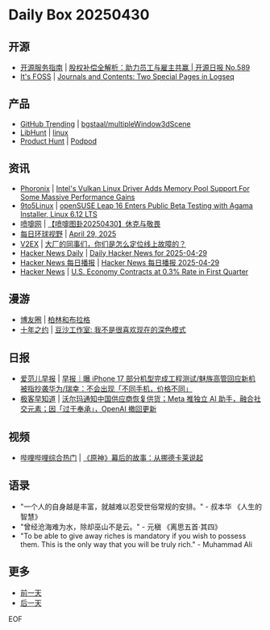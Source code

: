 # Daily Box 20250430

## 开源
- [开源服务指南](https://osguider.com/blog/) | [股权补偿全解析：助力员工与雇主共赢 | 开源日报 No.589](https://osguider.com/blog/post/daily/daily-589/)
- [It's FOSS](https://itsfoss.com/) | [Journals and Contents: Two Special Pages in Logseq](https://itsfoss.com/logseq-journals-contents/)

## 产品
- [GitHub Trending](https://github.com/trending?since=daily) | [bgstaal/multipleWindow3dScene](https://github.com/bgstaal/multipleWindow3dScene)
- [LibHunt](https://www.libhunt.com/) | [linux](https://www.libhunt.com/r/linux)
- [Product Hunt](https://www.producthunt.com) | [Podpod](https://www.producthunt.com/posts/podpod)

## 资讯
- [Phoronix](https://www.phoronix.com/) | [Intel's Vulkan Linux Driver Adds Memory Pool Support For Some Massive Performance Gains](https://www.phoronix.com/news/Intel-Vulkan-Linux-Memory-Pool)
- [9to5Linux](https://9to5linux.com/) | [openSUSE Leap 16 Enters Public Beta Testing with Agama Installer, Linux 6.12 LTS](https://9to5linux.com/opensuse-leap-16-enters-public-beta-testing-with-agama-installer-linux-6-12-lts)
- [喷嚏网](http://www.dapenti.com/blog/blog.asp?subjectid=70&name=xilei) | [【喷嚏图卦20250430】休克与敬畏](http://www.dapenti.com/blog/more.asp?name=xilei&id=185684)
- [每日环球视野](https://idai.ly/) | [April 29, 2025](http://m.idai.ly/se/a193iG?1745856000)
- [V2EX](https://www.v2ex.com/) | [大厂的同事们，你们是怎么定位线上故障的？](https://www.v2ex.com/t/1129060)
- [Hacker News Daily](https://www.daemonology.net/hn-daily/) | [Daily Hacker News for 2025-04-29](https://www.daemonology.net/hn-daily/2025-04-29.html)
- [Hacker News 每日播报](https://hacker-news.agi.li/) | [Hacker News 每日播报 2025-04-29](https://hacker-news.agi.li/post/2025-04-29)
- [Hacker News](https://news.ycombinator.com/front) | [U.S. Economy Contracts at 0.3% Rate in First Quarter](https://news.ycombinator.com/item?id=43844342)

## 漫游
- [博友圈](https://www.boyouquan.com/home) | [柏林和布拉格](https://www.boyouquan.com/go?from=feed&link=https%3A%2F%2Fwww.skyue.com%2F25043013.html)
- [十年之约](https://www.foreverblog.cn/feeds.html) | [豆沙工作室: 我不是很喜欢现在的深色模式](https://blag.dsstudio.tech/archives/my-ideas-against-dark-mode.html)

## 日报
- [爱范儿早报](https://www.ifanr.com/category/ifanrnews) | [早报｜曝 iPhone 17 部分机型完成工程测试/魅族高管回应新机被指抄袭华为/瑞幸：不会出现「不同手机，价格不同」](https://www.ifanr.com/1622628)
- [极客早知道](https://www.geekpark.net/column/74) | [沃尔玛通知中国供应商恢复供货；Meta 推独立 AI 助手，融合社交元素；因「过于奉承」，OpenAI 撤回更新](https://www.geekpark.net/news/348868)

## 视频
- [哔哩哔哩综合热门](https://www.bilibili.com/v/popular/all/) | [《原神》幕后的故事：从挪德卡莱说起](https://b23.tv/BV1LVG9z4E23)

## 语录
- "一个人的自身越是丰富，就越难以忍受世俗常规的安排。" - 叔本华 《人生的智慧》
- "曾经沧海难为水，除却巫山不是云。" - 元稹 《离思五首·其四》
- "To be able to give away riches is mandatory if you wish to possess them. This is the only way that you will be truly rich." - Muhammad Ali

## 更多
- [前一天](daily-box-20250429.md)
- [后一天](daily-box-20250501.md)

EOF